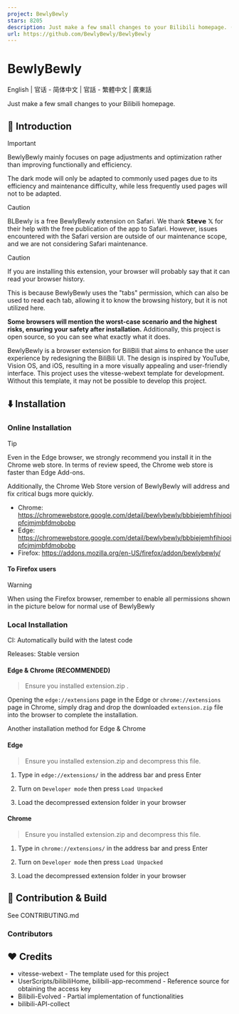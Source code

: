 ```yaml
---
project: BewlyBewly
stars: 8205
description: Just make a few small changes to your Bilibili homepage. (English | 简体中文 | 正體中文 | 廣東話)
url: https://github.com/BewlyBewly/BewlyBewly
---
```


BewlyBewly
==========

English | 官话 - 简体中文 | 官話 - 繁體中文 | 廣東話

  

Just make a few small changes to your Bilibili homepage.

👋 Introduction
---------------

Important

BewlyBewly mainly focuses on page adjustments and optimization rather than improving functionally and efficiency.

The dark mode will only be adapted to commonly used pages due to its efficiency and maintenance difficulty, while less frequently used pages will not to be adapted.

Caution

BLBewly is a free BewlyBewly extension on Safari. We thank 𝗦𝘁𝗲𝘃𝗲 𝕏 for their help with the free publication of the app to Safari. However, issues encountered with the Safari version are outside of our maintenance scope, and we are not considering Safari maintenance.

Caution

If you are installing this extension, your browser will probably say that it can read your browser history.

This is because BewlyBewly uses the "tabs" permission, which can also be used to read each tab, allowing it to know the browsing history, but it is not utilized here.

**Some browsers will mention the worst-case scenario and the highest risks, ensuring your safety after installation.** Additionally, this project is open source, so you can see what exactly what it does.

BewlyBewly is a browser extension for BiliBili that aims to enhance the user experience by redesigning the BiliBili UI. The design is inspired by YouTube, Vision OS, and iOS, resulting in a more visually appealing and user-friendly interface. This project uses the vitesse-webext template for development. Without this template, it may not be possible to develop this project.

⬇️ Installation
---------------

### Online Installation

Tip

Even in the Edge browser, we strongly recommend you install it in the Chrome web store. In terms of review speed, the Chrome web store is faster than Edge Add-ons.

Additionally, the Chrome Web Store version of BewlyBewly will address and fix critical bugs more quickly.

-   Chrome: https://chromewebstore.google.com/detail/bewlybewly/bbbiejemhfihiooipfcjmjmbfdmobobp
-   Edge: https://chromewebstore.google.com/detail/bewlybewly/bbbiejemhfihiooipfcjmjmbfdmobobp
-   Firefox: https://addons.mozilla.org/en-US/firefox/addon/bewlybewly/

#### To Firefox users

Warning

When using the Firefox browser, remember to enable all permissions shown in the picture below for normal use of BewlyBewly

  

### Local Installation

CI: Automatically build with the latest code

Releases: Stable version

#### Edge & Chrome (RECOMMENDED)

> Ensure you installed extension.zip .

Opening the `edge://extensions` page in the Edge or `chrome://extensions` page in Chrome, simply drag and drop the downloaded `extension.zip` file into the browser to complete the installation.

Another installation method for Edge & Chrome

#### Edge

> Ensure you installed extension.zip and decompress this file.

1.  Type in `edge://extensions/` in the address bar and press Enter
2.  Turn on `Developer mode` then press `Load Unpacked`  
    
3.  Load the decompressed extension folder in your browser

#### Chrome

> Ensure you installed extension.zip and decompress this file.

1.  Type in `chrome://extensions/` in the address bar and press Enter
2.  Turn on `Developer mode` then press `Load Unpacked`  
    
3.  Load the decompressed extension folder in your browser

🤝 Contribution & Build
-----------------------

See CONTRIBUTING.md

### Contributors

❤️ Credits
----------

-   vitesse-webext - The template used for this project
-   UserScripts/bilibiliHome, bilibili-app-recommend - Reference source for obtaining the access key
-   Bilibili-Evolved - Partial implementation of functionalities
-   bilibili-API-collect

